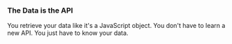 ### The Data is the API

You retrieve your data like it's a JavaScript object. You don't have to learn a new API. You just have to know your data.
